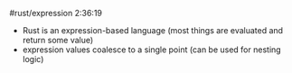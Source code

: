 #rust/expression 
2:36:19
- Rust is an expression-based language (most things are evaluated and return some value)
- expression values coalesce to a single point (can be used for nesting logic)

















